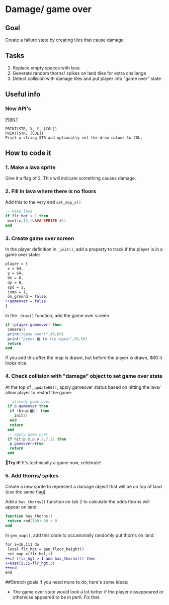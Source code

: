 # Damage/ game over
## Goal
Create a failure state by creating tiles that cause damage
## Tasks
1. Replace empty spaces with lava
2. Generate random thorns/ spikes on land tiles for extra challenge
3. Detect collision with damage tiles and put player into "game over" state
## Useful info
### New API's
[PRINT](https://www.lexaloffle.com/dl/docs/pico-8_manual.html#PRINT)
```
PRINT(STR, X, Y, [COL])
PRINT(STR, [COL])
Print a string STR and optionally set the draw colour to COL.
```

## How to code it
### 1. Make a lava sprite

Give it a flag of 2. This will indicate something causes damage.

### 2. Fill in lava where there is no floors

Add this to the very end `set_map_x()`
```lua
-- make lava
if flr_hgt < 1 then
 mset(x,15,[LAVA SPRITE #])
end
```

### 3. Create game over screen

In the player definition in `_init()`, add a property to track if the player is in a game over state:

```diff
player = {
 x = 64,
 y = 64,
 dx = 0,
 dy = 0,
 spd = 1,
 jump = 1,
 on_ground = false,
++gameover = false
}
```

In the `_draw()` function, add the game over screen
```lua
if (player.gameover) then
 camera()
 print("game over!",40,60)
 print("press 🅾️ to try again",20,68)
 return
end
```

If you add this after the map is drawn, but before the player is drawn, IMO it looks nice.

### 4. Check collision with "damage" object to set game over state
At the top of `_update60()`, apply gameover status based on hitting the lava/ allow player to restart the game:

```lua
-- already game over
 if p.gameover then
  if (btnp(🅾️)) then
   _init()
  end
  return
 end
 -- apply game over
 if hit(p.x,p.y,7,7,2) then
  p.gameover=true
  return
 end
```

🏃**Try it!** It's technically a game now, celebrate!

### 5. Add thorns/ spikes

Create a new sprite to represent a damage object that will be on top of land (use the same flag).

Add a `has_thorns()` function on tab 2 to calculate the odds thorns will appear on land:
```lua
function has_thorns()
 return rnd(100)-90 > 0
end
```

In `gen_map()`, add this code to occasionally randomly put thorns on land:
```diff
for i=16,111 do
 local flr_hgt = gen_floor_height()
 set_map_x(flr_hgt,i)
++if (flr_hgt > 1 and has_thorns()) then
++mset(i,15-flr_hgt,3)
++end
end
```

##Stretch goals
If you need more to do, here's some ideas:

- The game over state would look a lot better if the player dissappeared or otherwise appeared to be in peril. Fix that.
